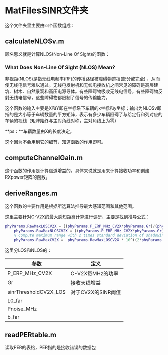 # MatFilesSINR文件夹

这个文件夹里主要由四个函数组成：

## calculateNLOSv.m

顾名思义就是计算NLOS(Non-Line Of Sight)的函数：

### What Does Non-Line Of Sight (NLOS) Mean?

非视距(NLOS)是指无线电频率(RF)的传播路径被障碍物遮挡(部分或完全) ，从而使无线电信号难以通过。无线电发射机和无线电接收机之间常见的障碍是高层建筑、树木、自然景观和高压电源导体。有些障碍物吸收无线电信号，有些障碍物反射无线电信号，这些障碍物都限制了信号的传输能力。

这个函数的输入主要是X和Y即在坐标系下车辆的x坐标和y坐标；输出为NLOSv即指的是大小等于车辆数量的平方矩阵，表示有多少车辆阻碍了与给定行和列对应的车辆的视线（矩阵始终与主对角线对称，主对角线上为零）

**ps：**车辆数量由X的长度决定。

这个因为不会用到它的细节，知道函数的作用即可。

## computeChannelGain.m

这个函数的作用是计算信道增益的。具体来说就是用来计算接收功率和创建RXpower矩阵的函数。

## deriveRanges.m

这个函数的主要作用是根据所选算法推导最大感知范围和其他范围。

这里主要针对C-V2X的最大感知距离计算进行调研，主要是找到推导公式：

~~~ matlab
phyParams.RawMaxLOSCV2X = ((phyParams.P_ERP_MHz_CV2X*phyParams.Gr)/(phyParams.sinrThresholdCV2X_LOS*phyParams.L0_far*phyParams.Pnoise_MHz))^(1/phyParams.b_far);
    phyParams.RawMaxNLOSCV2X = ((phyParams.P_ERP_MHz_CV2X*phyParams.Gr)/(phyParams.sinrThresholdCV2X_NLOS*phyParams.L0_NLOS*phyParams.Pnoise_MHz))^(1/phyParams.b_NLOS);
    % Compute maximum range with 2 times standard deviation of shadowing in LOS (m)
    phyParams.RawMaxCV2X =  phyParams.RawMaxLOSCV2X * 10^((2*phyParams.stdDevShadowLOS_dB)/(10*phyParams.b_far));
~~~

这里分LOS和NLOS的：

| 参数                  | 定义               |
| --------------------- | ------------------ |
| P_ERP_MHz_CV2X        | C-V2X每MHz的功率   |
| Gr                    | 接收天线增益       |
| sinrThresholdCV2X_LOS | 对于CV2X的SINR阈值 |
| L0_far                |                    |
| Pnoise_MHz            |                    |
| b_far                 |                    |



## readPERtable.m

读取PER的表格，PER指的是接收错误的数据包

